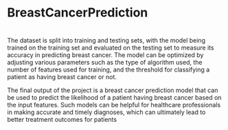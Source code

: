 # BreastCancerPrediction


#

The dataset is split into training and testing sets, with the model being trained on the training set and evaluated on the testing set to measure its accuracy in predicting breast cancer. The model can be optimized by adjusting various parameters such as the type of algorithm used, the number of features used for training, and the threshold for classifying a patient as having breast cancer or not.

The final output of the project is a breast cancer prediction model that can be used to predict the likelihood of a patient having breast cancer based on the input features. Such models can be helpful for healthcare professionals in making accurate and timely diagnoses, which can ultimately lead to better treatment outcomes for patients
